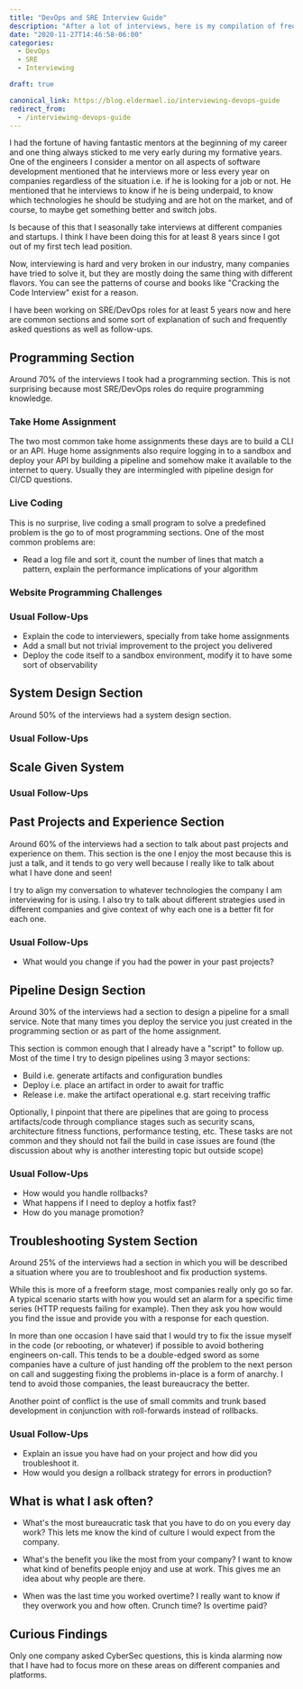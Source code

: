 ```yaml
---
title: "DevOps and SRE Interview Guide"
description: "After a lot of interviews, here is my compilation of frequently asked questions and sections"
date: "2020-11-27T14:46:58-06:00"
categories: 
  - DevOps
  - SRE  
  - Interviewing

draft: true

canonical_link: https://blog.eldermael.io/interviewing-devops-guide
redirect_from:
  - /interviewing-devops-guide
---
```


I had the fortune of having fantastic mentors at the beginning of my career and one thing always sticked to me very
early during my formative years. One of the engineers I consider a mentor on all aspects of software development 
mentioned that he interviews more or less every year on companies regardless of the situation i.e. if he is looking
for a job or not. He mentioned that he interviews to know if he is being underpaid, to know which technologies he should
be studying and are hot on the market, and of course, to maybe get something better and switch jobs.

Is because of this that I seasonally take interviews at different companies and startups. I think I have been doing this
for at least 8 years since I got out of my first tech lead position.

Now, interviewing is hard and very broken in our industry, many companies have tried to solve it, but they are mostly
doing the same thing with different flavors. You can see the patterns of course and books like "Cracking the Code 
Interview" exist for a reason.

I have been working on SRE/DevOps roles for at least 5 years now and here are common sections and some sort of
explanation of such and frequently asked questions as well as follow-ups.

## Programming Section

Around 70% of the interviews I took had a programming section. This is not surprising because most SRE/DevOps roles do
require programming knowledge.

### Take Home Assignment

The two most common take home assignments these days are to build a CLI or an API. Huge home assignments also require
logging in to a sandbox and deploy your API by building a pipeline and somehow make it available to the internet to
query. Usually they are intermingled with pipeline design for CI/CD questions.

### Live Coding

This is no surprise, live coding a small program to solve a predefined problem is the go to of most programming 
sections. One of the most common problems are:

- Read a log file and sort it, count the number of lines that match a pattern, explain the performance implications
  of your algorithm

### Website Programming Challenges

### Usual Follow-Ups

- Explain the code to interviewers, specially from take home assignments
- Add a small but not trivial improvement to the project you delivered
- Deploy the code itself to a sandbox environment, modify it to have some sort of observability

## System Design Section

Around 50% of the interviews had a system design section.

### Usual Follow-Ups

## Scale Given System

### Usual Follow-Ups

## Past Projects and Experience Section

Around 60% of the interviews had a section to talk about past projects and experience on them. This section is the one
I enjoy the most because this is just a talk, and it tends to go very well because I really like to talk about what I
have done and seen!

I try to align my conversation to whatever technologies the company I am interviewing for is using. I also try to talk
about different strategies used in different companies and give context of why each one is a better fit for each one.


### Usual Follow-Ups

- What would you change if you had the power in your past projects?

## Pipeline Design Section

Around 30% of the interviews had a section to design a pipeline for a small service. Note that many times you deploy
the service you just created in the programming section or as part of the home assignment.

This section is common enough that I already have a "script" to follow up. Most of the time I try to design pipelines
using 3 mayor sections:

- Build i.e. generate artifacts and configuration bundles
- Deploy i.e. place an artifact in order to await for traffic
- Release i.e. make the artifact operational e.g. start receiving traffic

Optionally, I pinpoint that there are pipelines that are going to process artifacts/code through compliance stages
such as security scans, architecture fitness functions, performance testing, etc. These tasks are not common and
they should not fail the build in case issues are found (the discussion about why is another interesting topic but
outside scope)

### Usual Follow-Ups

- How would you handle rollbacks?
- What happens if I need to deploy a hotfix fast?
- How do you manage promotion?

## Troubleshooting System Section

Around 25% of the interviews had a section in which you will be described a situation where you are to troubleshoot and
fix production systems.

While this is more of a freeform stage, most companies really only go so far. A typical scenario starts with how you
would set an alarm for a specific time series (HTTP requests failing for example). Then they ask you how would you
find the issue and provide you with a response for each question.

In more than one occasion I have said that I would try to fix the issue myself in the code (or rebooting, or whatever)
if possible to avoid bothering engineers on-call. This tends to be a double-edged sword as some companies have a culture
of just handing off the problem to the next person on call and suggesting fixing the problems in-place is a form of
anarchy. I tend to avoid those companies, the least bureaucracy the better.

Another point of conflict is the use of small commits and trunk based development in conjunction with roll-forwards
instead of rollbacks.


### Usual Follow-Ups

- Explain an issue you have had on your project and how did you troubleshoot it.
- How would you design a rollback strategy for errors in production?

## What is what I ask often?

- What's the most bureaucratic task that you have to do on you every day work? This lets me know the kind of culture I 
  would expect from the company.

- What's the benefit you like the most from your company? I want to know what kind of benefits people enjoy and use at
  work. This gives me an idea about why people are there.
  
- When was the last time you worked overtime? I really want to know if they overwork you and how often. Crunch time? Is
  overtime paid?

## Curious Findings

Only one company asked CyberSec questions, this is kinda alarming now that I have had to focus more on these areas
on different companies and platforms.
